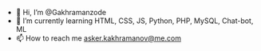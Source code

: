 - 👋 Hi, I’m @Gakhramanzode
- 🌱 I’m currently learning HTML, CSS, JS, Python, PHP, MySQL, Chat-bot, ML
- 📫 How to reach me asker.kakhramanov@me.com

<!---
Gakhramanzode/Gakhramanzode is a ✨ special ✨ repository because its `README.md` (this file) appears on your GitHub profile.
You can click the Preview link to take a look at your changes.
--->

